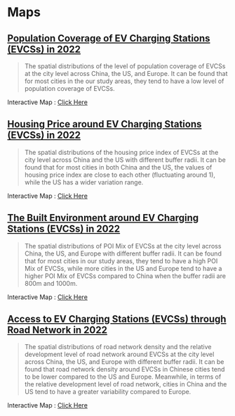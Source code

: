 # Maps

<!-- ![Figure A-2](../imgs/p1.png) -->


<!-- ## [Spatial Distributions of EVCSs](./AB.md)
> the spatial distributions of EVCSs across the three study areas. -->


<!-- Interactive Map : [Click Here](./AB.md) -->

## [Population Coverage of EV Charging Stations (EVCSs) in 2022](./C.md)

> The spatial distributions of the level of population coverage of EVCSs at the city level across China, the US, and Europe. It can be found that for most cities in the our study areas, they tend to have a low level of population coverage of EVCSs.

<!-- ![Figure C-1](../imgs/p3.png) -->
Interactive Map : [Click Here](./C.md)

## [Housing Price around EV Charging Stations (EVCSs) in 2022](./D.md)

> The spatial distributions of the housing price index of EVCSs at the city level across China and the US with different buffer radii. It can be found that for most cities in both China and the US, the values of housing price index are close to each other (fluctuating around 1), while the US has a wider variation range.


<!-- ![Figure D-1](../imgs/p4.png) -->
<!-- ![Figure D-1](../imgs/p5.png) -->
Interactive Map : [Click Here](./D.md)

## [The Built Environment around EV Charging Stations (EVCSs) in 2022](./E.md)

> The spatial distributions of POI Mix of EVCSs at the city level across China, the US, and Europe with different buffer radii. It can be found that for most cities in our study areas, they tend to have a high POI Mix of EVCSs, while more cities in the US and Europe tend to have a higher POI Mix of EVCSs compared to China when the buffer radii are 800m and 1000m.


<!-- ![Figure E-1](../imgs/p6.png) -->
<!-- ![Figure E-1](../imgs/p7.png) -->
Interactive Map : [Click Here](./E.md)

## [Access to EV Charging Stations (EVCSs) through Road Network in 2022](./F.md)

> The spatial distributions of road network density and the relative development level of road network around EVCSs at the city level across China, the US, and Europe with different buffer radii. It can be found that road network density around EVCSs in Chinese cities tend to be lower compared to the US and Europe. Meanwhile, in terms of the relative development level of road network, cities in China and the US tend to have a greater variability compared to Europe.

<!-- ![Figure F-1](../imgs/p8.png) -->

Interactive Map : [Click Here](./F.md)